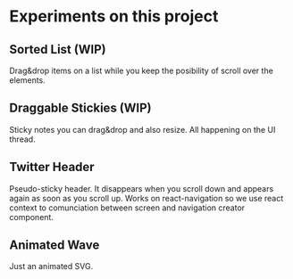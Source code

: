 # Experiments on this project

## Sorted List (WIP)
Drag&drop items on a list while you keep the posibility of scroll over the elements.

## Draggable Stickies (WIP)
Sticky notes you can drag&drop and also resize. All happening on the UI thread.

## Twitter Header
Pseudo-sticky header. It disappears when you scroll down and appears again as soon as you scroll up. Works on react-navigation so we use react context to comunciation between screen and navigation creator component.

## Animated Wave
Just an animated SVG.